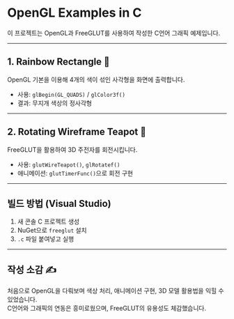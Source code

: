 # OpenGL Examples in C

이 프로젝트는 OpenGL과 FreeGLUT를 사용하여 작성한 C언어 그래픽 예제입니다.

---

## 1. Rainbow Rectangle 🌈

OpenGL 기본을 이용해 4개의 색이 섞인 사각형을 화면에 출력합니다.

- 사용: `glBegin(GL_QUADS)` / `glColor3f()`
- 결과: 무지개 색상의 정사각형

---

## 2. Rotating Wireframe Teapot 🍵

FreeGLUT을 활용하여 3D 주전자를 회전시킵니다.

- 사용: `glutWireTeapot()`, `glRotatef()`
- 애니메이션: `glutTimerFunc()`으로 회전 구현

---

## 빌드 방법 (Visual Studio)
1. 새 콘솔 C 프로젝트 생성
2. NuGet으로 `freeglut` 설치
3. `.c` 파일 붙여넣고 실행

---

## 작성 소감 ✍️

처음으로 OpenGL을 다뤄보며 색상 처리, 애니메이션 구현, 3D 모델 활용법을 익힐 수 있었습니다.  
C언어와 그래픽의 연동은 흥미로웠으며, FreeGLUT의 유용성도 체감했습니다.
